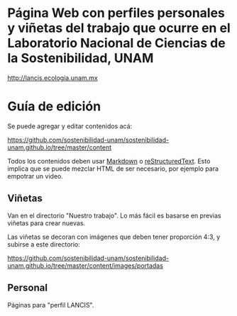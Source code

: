 # Página Web con perfiles personales y viñetas del trabajo que ocurre en el Laboratorio Nacional de Ciencias de la Sostenibilidad, UNAM

http://lancis.ecologia.unam.mx


# Guía de edición

Se puede agregar y editar contenidos acá:

<https://github.com/sostenibilidad-unam/sostenibilidad-unam.github.io/tree/master/content>

Todos los contenidos deben usar [Markdown](https://duckduckgo.com/?q=gu%C3%ADa+de+markdown&ia=web) o [reStructuredText](https://guia-de-restructuredtext.readthedocs.io/es/latest/ch_primeros_pasos.html). Esto implica que se puede mezclar HTML de ser necesario, por ejemplo para empotrar un video.


## Viñetas

Van en el directorio "Nuestro trabajo". Lo más fácil es basarse en previas viñetas para crear nuevas.

Las viñetas se decoran con imágenes que deben tener proporción 4:3, y subirse a este directorio:

<https://github.com/sostenibilidad-unam/sostenibilidad-unam.github.io/tree/master/content/images/portadas>

## Personal

Páginas para "perfil LANCIS".

